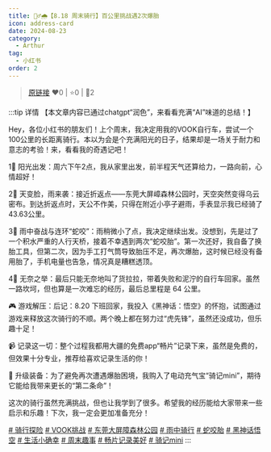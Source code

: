 ```yaml
---
title: 🚴‍♂🌧【8.18 周末骑行】百公里挑战遇2次爆胎
icon: address-card
date: 2024-08-23
category:
  - Arthur
tag:
  - 小红书
order: 2
---
```

> [原链接](https://www.xiaohongshu.com/explore/66c80a88000000001d019dbb)
> ❤️0 | ⭐️0 | 💬2

:::tip 详情
【本文章内容已通过chatgpt“润色”，来看看充满“AI”味道的总结！】

Hey，各位小红书的朋友们！上个周末，我决定用我的VOOK自行车，尝试一个100公里的长距离骑行。本以为会是个充满阳光的日子，结果却是一场关于耐力和意志的考验！来，看看我的奇遇记吧！

1⃣ 阳光出发：周六下午2点，我从家里出发，前半程天气还算给力，一路向前，心情超好！

2⃣ 天变脸，雨来袭：接近折返点——东莞大屏嶂森林公园时，天空突然变得乌云密布。到达折返点时，天公不作美，只得在附近小亭子避雨，手表显示我已经骑了43.63公里。

3⃣ 雨中奋战与连环“蛇咬”：雨稍微小了点，我决定继续出发。没想到，先是过了一个积水严重的人行天桥，接着不幸遇到两次“蛇咬胎”。第一次还好，我自备了换胎工具，但第二次，因为手工打气筒导致胎压不足，再次爆胎，这时候已经没有备用胎了，手机电量也告急，情况真是糟糕透顶。

4⃣ 无奈之举：最后只能无奈地叫了货拉拉，带着失败和泥泞的自行车回家。虽然一路坎坷，但也算是一次难忘的经历，最后总里程是 64 公里。

🎮 游戏解压：后记：8.20 下班回家，我投入《黑神话：悟空》的怀抱，试图通过游戏来释放这次骑行的不顺。两个晚上都在努力过“虎先锋”，虽然还没成功，但乐趣十足！

📹 记录这一切：整个过程我都用大疆的免费app“畅片”记录下来，虽然是免费的，但效果十分专业，推荐给喜欢记录生活的你！

🔋 升级装备：为了避免再次遭遇爆胎困境，我购入了电动充气宝“骑记mini”，期待它能给我带来更长的“第二条命”！

这次的骑行虽然充满挑战，但也让我学到了很多。希望我的经历能给大家带来一些启示和乐趣！下次，我一定会更加准备充分！

[# 骑行探险](https://www.xiaohongshu.com/search_result/?keyword=%E9%AA%91%E8%A1%8C%E6%8E%A2%E9%99%A9&type=54&source=web_note_detail_r10) [# VOOK挑战](https://www.xiaohongshu.com/search_result/?keyword=VOOK%E6%8C%91%E6%88%98&type=54&source=web_note_detail_r10) [# 东莞大屏障森林公园](https://www.xiaohongshu.com/search_result/?keyword=%E4%B8%9C%E8%8E%9E%E5%A4%A7%E5%B1%8F%E9%9A%9C%E6%A3%AE%E6%9E%97%E5%85%AC%E5%9B%AD&type=54&source=web_note_detail_r10)  [# 雨中骑行](https://www.xiaohongshu.com/search_result/?keyword=%E9%9B%A8%E4%B8%AD%E9%AA%91%E8%A1%8C&type=54&source=web_note_detail_r10) [# 蛇咬胎](https://www.xiaohongshu.com/search_result/?keyword=%E8%9B%87%E5%92%AC%E8%83%8E&type=54&source=web_note_detail_r10) [# 黑神话悟空](https://www.xiaohongshu.com/search_result/?keyword=%E9%BB%91%E7%A5%9E%E8%AF%9D%E6%82%9F%E7%A9%BA&type=54&source=web_note_detail_r10) [# 生活小确幸](https://www.xiaohongshu.com/search_result/?keyword=%E7%94%9F%E6%B4%BB%E5%B0%8F%E7%A1%AE%E5%B9%B8&type=54&source=web_note_detail_r10) [# 周末趣事](https://www.xiaohongshu.com/search_result/?keyword=%E5%91%A8%E6%9C%AB%E8%B6%A3%E4%BA%8B&type=54&source=web_note_detail_r10) [# 畅片记录美好](https://www.xiaohongshu.com/search_result/?keyword=%E7%95%85%E7%89%87%E8%AE%B0%E5%BD%95%E7%BE%8E%E5%A5%BD&type=54&source=web_note_detail_r10) [# 骑记mini](https://www.xiaohongshu.com/search_result/?keyword=%E9%AA%91%E8%AE%B0mini&type=54&source=web_note_detail_r10)
:::

<VidStack src="https://pan.4a1801.life:11443/d/public/XHS_fsy/66c80a88000000001d019dbb.mp4"/>

<style>
  .image-preview {
    display: flex;
    justify-content: space-evenly;
    align-items: center;
    flex-wrap: wrap;
  }

  .image-preview > img {
     box-sizing: border-box;
     width: 32% !important;
     padding: 9px;
     border-radius: 16px;
  }

  @media (max-width: 719px){
    .image-preview > img {
      width: 50% !important;
    }
  }

  @media (max-width: 419px){
    .image-preview > img {
      width: 100% !important;
    }
  }
</style>